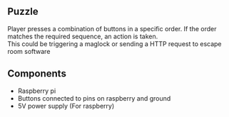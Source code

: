 ## Puzzle
Player presses a combination of buttons in a specific order. 
If the order matches the required sequence, an action is taken.  
This could be triggering a maglock or sending a HTTP request to escape room software

## Components
* Raspberry pi
* Buttons connected to pins on raspberry and ground
* 5V power supply (For raspberry)
